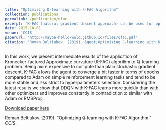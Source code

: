 ```yaml
---
title: "Optimizing Q-learning with K-FAC Algorithm"
collection: publications
permalink: /publication/qfac
excerpt: 'K-FAC (natural gradient descent approach) can be used for optimizing Q-learning algorithms and works rather well.'
date: 2015-10-01
venue: 'CCIS'
paperurl: 'http://maybe-hello-wold.github.io/files/qfac.pdf'
citation: 'Roman Beltiukov. (2019). &quot;Optimizing Q-learning with K-FAC Algorithm.&quot; <i>CCIS</i>.'
---
```

In this work, we present intermediate results of the application of Kronecker-factored Approximate curvature (K-FAC) algorithm to Q-learning problem. Being more expensive to compute than plain stochastic gradient descent, K-FAC allows the agent to converge a bit faster in terms of epochs compared to Adam on simple reinforcement learning tasks and tend to be more stable and less strict to hyperparameters selection. Considering the latest results we show that DDQN with K-FAC learns more quickly than with other optimizers and improves constantly in contradiction to similar with Adam or RMSProp.

[Download paper here](http://maybe-hello-wold.github.io/files/qfac.pdf)

Roman Beltiukov. (2019). "Optimizing Q-learning with K-FAC Algorithm." <i>CCIS</i>.